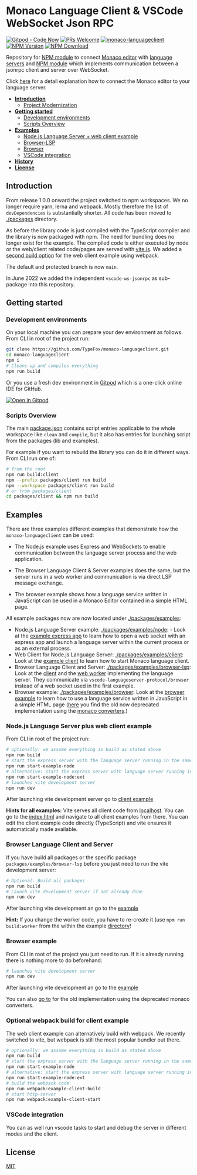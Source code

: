 # Monaco Language Client & VSCode WebSocket Json RPC

[![Gitpod - Code Now](https://img.shields.io/badge/Gitpod-code%20now-blue.svg?longCache=true)](https://gitpod.io#https://github.com/TypeFox/monaco-languageclient)
[![PRs Welcome](https://img.shields.io/badge/PRs-welcome-brightgreen.svg?longCache=true)](https://github.com/TypeFox/monaco-languageclient/labels/help%20wanted)
[![monaco-languageclient](https://github.com/TypeFox/monaco-languageclient/actions/workflows/actions.yml/badge.svg)](https://github.com/TypeFox/monaco-languageclient/actions/workflows/actions.yml)
[![NPM Version](https://img.shields.io/npm/v/monaco-languageclient.svg)](https://www.npmjs.com/package/monaco-languageclient)
[![NPM Download](https://img.shields.io/npm/dt/monaco-languageclient.svg)](https://www.npmjs.com/package/monaco-languageclient)

Repository for [NPM module](https://www.npmjs.com/package/monaco-languageclient) to connect [Monaco editor](https://microsoft.github.io/monaco-editor/) with [language servers](https://microsoft.github.io/language-server-protocol/) and [NPM module](https://www.npmjs.com/package/vscode-ws-jsonrpc) which implements communication between a jsonrpc client and server over WebSocket.

Click [here](http://typefox.io/teaching-the-language-server-protocol-to-microsofts-monaco-editor) for a detail explanation how to connect the Monaco editor to your language server.

- [**Introduction**](#introduction)
  - [Project Modernization](#project-modernization)
- [**Getting started**](#getting-started)
  - [Development environments](#development-environments)
  - [Scripts Overview](#scripts-overview)
- [**Examples**](#examples)
  - [ Node.js Language Server + web client example](#nodejs-language-server-plus-web-client-example)
  - [Browser-LSP](#browser-language-client-and-server)
  - [Browser](#browser-example)
  - [VSCode integration](#vscode-integration)
- [**History**](CHANGELOG.md)
- [**License**](#license)

## Introduction

From release 1.0.0 onward the project switched to npm workspaces. We no longer require yarn, lerna and webpack. Mostly therefore the list of `devDependencies` is substantially shorter. All code has been moved to [./packages](./packages) directory.

As before the library code is just compiled with the TypeScript compiler and the library is now packaged with npm. The need for bundling does no longer exist for the example. The compiled code is either executed by node or the web/client related code/pages are served with [vite.js](https://vitejs.dev/). We added a [second build option]( #optional-webpack-build-for-client-example) for the web client example using webpack.

The default and protected branch is now `main`.

In June 2022 we added the independent `vscode-ws-jsonrpc` as sub-package into this repository.

## Getting started

### Development environments

On your local machine you can prepare your dev environment as follows. From CLI in root of the project run:
```bash
git clone https://github.com/TypeFox/monaco-languageclient.git
cd monaco-languageclient
npm i
# Cleans-up and compiles everything
npm run build
```

Or you use a fresh dev environment in [Gitpod](https://www.gitpod.io) which is a one-click online IDE for GitHub.

[![Open in Gitpod](https://gitpod.io/button/open-in-gitpod.svg)](https://gitpod.io#https://github.com/TypeFox/monaco-languageclient)

### Scripts Overview

The main [package.json](./package.json) contains script entries applicable to the whole workspace like `clean` and `compile`, but it also has entries for launching script from the packages (lib and examples).

For example if you want to rebuild the library you can do it in different ways. From CLI run one of:
```bash
# from the root
npm run build:client
npm --prefix packages/client run build
npm --workspace packages/client run build
# or from packages/client
cd packages/client && npm run build
```

## Examples

There are three examples different examples that demonstrate how the `monaco-languageclient` can be used:

- The Node.js example uses Express and WebSockets to enable communication between the language server process and the web application.

- The Browser Language Client & Server examples does the same, but the server runs in a web worker and communication is via direct LSP message exchange.

- The browser example shows how a language service written in JavaScript can be used in a Monaco
Editor contained in a simple HTML page.

All example packages now are now located under [./packages/examples](./packages/examples):

- Node.js Language Server example: [./packages/examples/node](./packages/examples/node): - Look at the [example express app](https://github.com/TypeFox/monaco-languageclient/blob/main/packages/examples/node/src/server.ts) to learn how to open a web socket with an express app and launch a language server within the current process or as an external process.
- Web Client for Node.js Language Server: [./packages/examples/client](./packages/examples/client): Look at the [example client](https://github.com/TypeFox/monaco-languageclient/blob/main/packages/examples/client/src/client.ts) to learn how to start Monaco language client.
- Browser Language Client and Server: [./packages/examples/browser-lsp](./packages/examples/browser-lsp): Look at the [client](https://github.com/TypeFox/monaco-languageclient/blob/main/packages/examples/browser-lsp/src/client.ts) and the [web worker](https://github.com/TypeFox/monaco-languageclient/blob/main/packages/examples/browser-lsp/src/serverWorker.ts) implementing the language server. They communicate via `vscode-languageserver-protocol/browser` instead of a web socket used in the first example.
- Browser example: [./packages/examples/browser](./packages/examples/browser): Look at the [browser example](https://github.com/TypeFox/monaco-languageclient/blob/main/packages/examples/browser/src/client.ts) to learn how to use a language service written in JavaScript in a simple HTML page ([here](https://github.com/TypeFox/monaco-languageclient/blob/main/packages/examples/browser-old/src/client.ts) you find the old now deprecated implementation using the [monaco converters](https://github.com/TypeFox/monaco-languageclient/blob/main/packages/client/src/monaco-converters.ts).)

### Node.js Language Server plus web client example

From CLI in root of the project run:

```bash
# optionally: we assume everything is build as stated above
npm run build
# start the express server with the language server running in the same process.
npm run start-example-node
# alternative: start the express server with language server running in the external process.
npm run start-example-node:ext
# launches vite development server
npm run dev
```

After launching vite development server go to [client example](http://localhost:8080/packages/examples/client/index.html)

**Hints for all examples:** Vite serves all client code from [localhost](http://localhost:8080). You can go to the [index.html](http://localhost:8080/index.html) and navigate to all client examples from there. You can edit the client example code directly (TypeScript) and vite ensures it automatically made available.

### Browser Language Client and Server

If you have build all packages or the specific package `packages/examples/browser-lsp` before you just need to run the vite development server:

```bash
# Optional: Build all packages
npm run build
# Launch vite development server if not already done
npm run dev
```

After launching vite development an go to the [example](http://localhost:8080/packages/examples/browser-lsp/index.html)

**Hint:** If you change the worker code, you have to re-create it (use `npm run build:worker` from the within the example [directory](./packages/examples/browser-lsp)!

### Browser example

From CLI in root of the project you just need to run. If it is already running there is nothing more to do beforehand:

```bash
# launches vite development server
npm run dev
```

After launching vite development an go to the [example](http://localhost:8080/packages/examples/browser/index.html)

You can also [go to](http://localhost:8080/packages/examples/browser-old/index.html) for the old implementation using the deprecated monaco converters.

### Optional webpack build for client example

The web client example can alternatively build with webpack. We recently switched to vite, but webpack is still the most popular bundler out there.

```bash
# optionally: we assume everything is build as stated above
npm run build
# start the express server with the language server running in the same process.
npm run start-example-node
# alternative: start the express server with language server running in the external process.
npm run start-example-node:ext
# build the webpack code
npm run webpack:example-client-build
# start http-server
npm run webpack:example-client-start
```

### VSCode integration

You can as well run vscode tasks to start and debug the server in different modes and the client.

## License

[MIT](https://github.com/TypeFox/monaco-languageclient/blob/master/License.txt)
